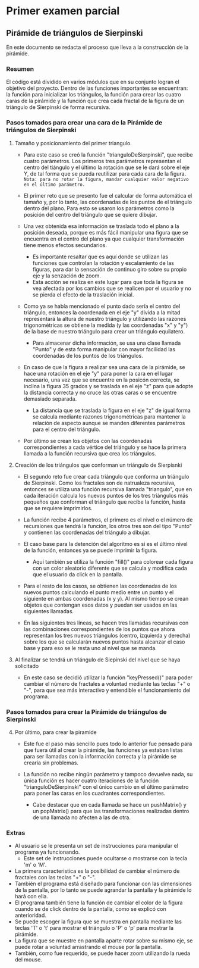 # Primer examen parcial
## Pirámide de triángulos de Sierpinski
En este documento se redacta el proceso que lleva a la construcción de la pirámide.

### Resumen
El código está dividido en varios módulos que en su conjunto logran el objetivo del proyecto. Dentro de las funciones importantes se encuentran: la función para inicializar los triángulos, la función para crear las cuatro caras de la pirámide y la función que crea cada fractal de la figura de un triángulo de Sierpinski de forma recursiva.

### Pasos tomados para crear una cara de la Pirámide de triángulos de Sierpinski
1. Tamaño y posicionamiento del primer triangulo.
    - Para este caso se creó la función "trianguloDeSierpinski", que recibe cuatro parámetros. Los primeros tres parámetros representan el centro del tiángulo y el último la rotación que se le dará sobre el eje Y, de tal forma que se pueda reutilizar para cada cara de la figura. 
    `Nota: para no rotar la figura, mandar cualquier valor negativo en el último parámetro.` 

    - El primer reto que se presento fue el calcular de forma automática el tamaño y, por lo tanto, las coordenadas de los puntos de el triángulo dentro del plano. Para esto se usaron los parámetros como la posición del centro del triángulo que se quiere dibujar.
    
    - Una vez obtenida esa información se traslada todo el plano a la posición deseada, porque es más fácil manipular una figura que se encuentra en el centro del plano ya que cualquier transformación tiene menos efectos secundarios.
        - Es importante resaltar que es aquí donde se utilizan las funciones que controlan la rotación y escalamiento de las figuras, para dar la sensación de continuo giro sobre su propio eje y la senzación de zoom.
        - Esta acción se realiza en este lugar para que toda la figura se vea afectada por los cambios que se realicen por el usuario y no se pierda el efecto de la traslación inicial.

    - Como ya se había mencionado el punto dado sería el centro del triángulo, entonces la coordenada en el eje "y" divida a la mitad representará la altura de nuestro triángulo y utilizando las razones trigonométricas se obtiene la medida (y las coordenadas "x" y "y") de la base de nuestro triángulo para crear un triángulo equilatero.
        - Para almacenar dicha información, se usa una clase llamada "Punto" y de esta forma manipular con mayor facilidad las coordenadas de los puntos de los triángulos.
    
    - En caso de que la figura a realizar sea una cara de la pirámide, se hace una rotación en el eje "y" para poner la cara en el lugar necesario, una vez que se encuentre en la posicón correcta, se inclina la figura 35 grados y se traslada en el eje "z" para que adopte la distancia correcta y no cruce las otras caras o se encuentre demasiado separada.
        - La distancia que se traslada la figura en el eje "z" de igual forma se calcula mediante razones trigonométricas para mantener la relación de aspecto aunque se manden diferentes parámetros para el centro del triángulo.
    
    - Por último se crean los objetos con las coordenadas correspondientes a cada vértice del triángulo y se hace la primera llamada a la función recursiva que crea los triángulos.

2. Creación de los triángulos que conforman un triángulo de Sierpisnki
    - El segundo reto fue crear cada triángulo que conforma un triángulo de Sierpinski. Como los fractales son de natrualeza recursiva, entonces se utiliza una función recursiva llamada "triangulo", que en cada iteración calcula los nuevos puntos de los tres triángulos más pequeños que conforman el triángulo que recibe la función, hasta que se requiere imprimirlos.

    - La función recibe 4 parámetros, el primero es el nivel o el número de recursiones que tendrá la función, los otros tres son del tipo "Punto" y contienen las coordenadas del triángulo a dibujar.

    - El caso base para la detención del algoritmo es si es el último nivel de la función, entonces ya se puede imprimir la figura.
        - Aquí también se utiliza la función "fill()" para colorear cada figura con un color aleatorio diferente que se calcula y modifica cada que el usuario da click en la pantalla.

    - Para el resto de los casos, se obtienen las coordenadas de los nuevos puntos calculando el punto medio entre un punto y el siguiente en ambas coordenadas (x y y). Al mismo tiempo se crean objetos que contengan esos datos y puedan ser usados en las siguientes llamadas.

    - En las siguientes tres líneas, se hacen tres llamadas recursivas con las combinaciones correspondientes de los puntos que ahora representan los tres nuevos triángulos (centro, izquierda y derecha) sobre los que se calcularán nuevos puntos hasta alcanzar el caso base y para eso se le resta uno al nivel que se manda.

3. Al finalizar se tendrá un triángulo de Siepinski del nivel que se haya solicitado
    - En este caso se decidió utilizar la función "keyPressed()" para poder cambiar el número de fractales a voluntad mediante las teclas "+" o "-", para que sea más interactivo y entendible el funcionamiento del programa.

### Pasos tomados para crear la Pirámide de triángulos de Sierpinski

4. Por último, para crear la piramide
    - Este fue el paso más sencillo pues todo lo anterior fue pensado para que fuera útil al crear la pirámide, las funciones ya estaban listas para ser llamadas con la información correcta y la pirámide se crearía sin problemas.

    - La función no recibe ningún parámetro y tampoco devuelve nada, su única función es hacer cuatro iteraciones de la función "trianguloDeSierpinski" con el único cambio en el último parámetro para poner las caras en los cuadrantes correspondientes.
        - Cabe destacar que en cada llamada se hace un pushMatrix() y un popMatrix() para que las transformaciones realizadas dentro de una llamada no afecten a las de otra.

### Extras
- Al usuario se le presenta un set de instrucciones para manipular el programa ya funcionando.
    - Este set de instrucciones puede ocultarse o mostrarse con la tecla 'm' o 'M'.
- La primera caracteristica es la posibilidad de cambiar el número de fractales con las teclas "+" o "-".
- También el programa está diseñado para funcionar con las dimensiones de la pantalla, por lo tanto se puede agrandar la pantalla y la pirámide lo hará con ella.
- El programa también tiene la función de cambiar el color de la figura cuando se de click dentro de la pantalla, como se explicó con anterioridad.
- Se puede escoger la figura que se muestra en pantalla mediante las teclas 'T' o 't' para mostrar el triángulo o 'P' o 'p' para mostrar la pirámide.
- La figura que se muestre en pantalla aparte rotar sobre su mismo eje, se puede rotar a voluntad arrastrando el mouse por la pantalla.
- También, como fue requerido, se puede hacer zoom utilizando la rueda del mouse.